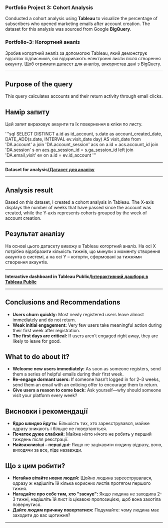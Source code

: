 
###  Portfolio Project 3: Cohort Analysis
Conducted a cohort analysis using **Tableau** to visualize the percentage of subscribers who opened marketing emails after account creation. The dataset for this analysis was sourced from Google **BigQuery**.

### Portfolio-3: Когортний аналіз
Зробив когортний аналіз за допомогою Tableau, який демонструє відсоток підписників, які відкривають електронні листи після створення акаунту. Щоб отримати датасет для аналізу, використав дані з BigQuery.

---

## Purpose of the query
This query calculates accounts and their return activity through email clicks.

## Намір запиту
Цей запит вираховує акаунти та їх повернення в кліки по листу.

'''sql
SELECT
DISTINCT a.id as id_account,
s.date as account_created_date,
DATE_ADD(s.date, INTERVAL ev.visit_date day) AS visit_date
from 'DA.account' a
join 'DA.account_session' acs
on a.id = acs.account_id
join 'DA.session' s
on acs.ga_session_id = s.ga_session_id
left join 'DA.email_visit' ev
on a.id = ev.id_account
'''

---

**Dataset for analysis/[Датасет для аналізу](https://drive.google.com/file/d/1MnecUS4FoGDREN37fd_FCZJkIZ6G66FA/view?usp=sharing)**

---

## Analysis result
Based on this dataset, I created a cohort analysis in Tableau. The X-axis displays the number of weeks that have passed since the account was created, while the Y-axis represents cohorts grouped by the week of account creation.

## Результат аналізу
На основі цього датасету вивожу в Tableau когортний аналіз. На осі Х потрібно відобразити кількість тижнів, що минули з моменту створення акаунта в системі, а на осі Y – когорти, сформовані за тижнями створення акаунтів.

---

**Interactive dashboard in Tableau Public/[Інтерактивний дашборд в Tableau Public](https://public.tableau.com/app/profile/oleksandr.oleksandr7187/viz/_17518209021980/sheet1)**

---

## Conclusions and Recommendations
* **Users churn quickly:** Most newly registered users leave almost immediately and do not return.
* **Weak initial engagement:** Very few users take meaningful action during their first week after registration.
* **The first days are critical:** If users aren’t engaged right away, they are likely to leave for good.

## What to do about it?
* **Welcome new users immediately:** As soon as someone registers, send them a series of helpful emails during their first week.
* **Re-engage dormant users:** If someone hasn’t logged in for 2–3 weeks, send them an email with an enticing offer to encourage them to return.
* **Give users a reason to come back:** Ask yourself—why should someone visit your platform every week?


## Висновки і рекомендації
* **Ядро швидко йдуть:** Більшість тих, хто зареєструвався, майже одразу зникають і більше не повертаються.
* **Початок дуже слабкий:** Майже ніхто нічого не робить у перший тиждень після реєстрації.
* **Найважливіші – перші дні:** Якщо не зацікавити людину відразу, воно, виходячи за все, піде назавжди.

## Що з цим робити?

* **Негайно вітайте нових людей:** Щойно людина зареєструвалася, одразу ж надішліть їй кілька корисних листів протягом першого тижня.
* **Нагадайте про себе тим, хто "заснув":** Якщо людина не заходила 2-3 тижні, надішліть їй лист із цікавою пропозицією, щоб вона захотіла повернутися.
* **Дайте людям причину повертатися:** Подумайте: чому людина має заходити до вас щотижня?

---
